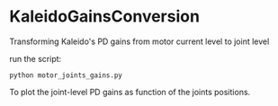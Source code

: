 # KaleidoGainsConversion
Transforming Kaleido's PD gains from motor current level to joint level

run the script:

`python motor_joints_gains.py`

To plot the joint-level PD gains as function of the joints positions. 
